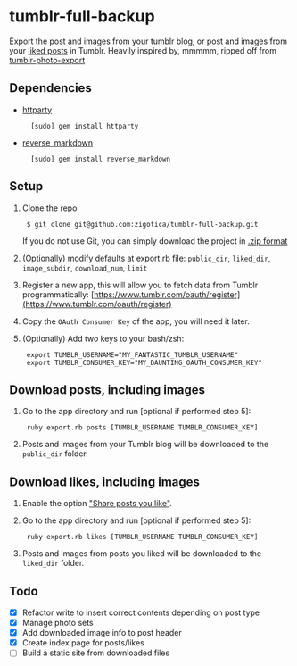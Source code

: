 tumblr-full-backup
==================

Export the post and images from your tumblr blog, or post and images from your [liked posts](https://www.tumblr.com/likes) in Tumblr. Heavily inspired by, mmmmm, ripped off from [tumblr-photo-export](https://github.com/javierarce/tumblr-photo-export/)

## Dependencies

* [httparty](https://github.com/jnunemaker/httparty) 

        [sudo] gem install httparty

* [reverse_markdown](https://github.com/xijo/reverse_markdown)

        [sudo] gem install reverse_markdown

## Setup

1. Clone the repo:  

        $ git clone git@github.com:zigotica/tumblr-full-backup.git

    If you do not use Git, you can simply download the project in [.zip format](https://github.com/zigotica/tumblr-full-backup/archive/master.zip)

2. (Optionally) modify defaults at export.rb file: `public_dir`, `liked_dir`, `image_subdir`, `download_num`, `limit`
 
3. Register a new app, this will allow you to fetch data from Tumblr programmatically:  [https://www.tumblr.com/oauth/register](https://www.tumblr.com/oauth/register)

4. Copy the `OAuth Consumer Key` of the app, you will need it later. 

5. (Optionally) Add two keys to your bash/zsh:

        export TUMBLR_USERNAME="MY_FANTASTIC_TUMBLR_USERNAME"  
        export TUMBLR_CONSUMER_KEY="MY_DAUNTING_OAUTH_CONSUMER_KEY"  

## Download posts, including images

1. Go to the app directory and run [optional if performed step 5]:  

        ruby export.rb posts [TUMBLR_USERNAME TUMBLR_CONSUMER_KEY]

2. Posts and images from your Tumblr blog will be downloaded to the `public_dir` folder. 


## Download likes, including images

1. Enable the option ["Share posts you like"](https://www.tumblr.com/settings/dashboard).

2. Go to the app directory and run [optional if performed step 5]:  

        ruby export.rb likes [TUMBLR_USERNAME TUMBLR_CONSUMER_KEY]

3. Posts and images from posts you liked will be downloaded to the `liked_dir` folder. 

## Todo

* [x] Refactor write to insert correct contents depending on post type
* [x] Manage photo sets
* [x] Add downloaded image info to post header
* [x] Create index page for posts/likes
* [ ] Build a static site from downloaded files